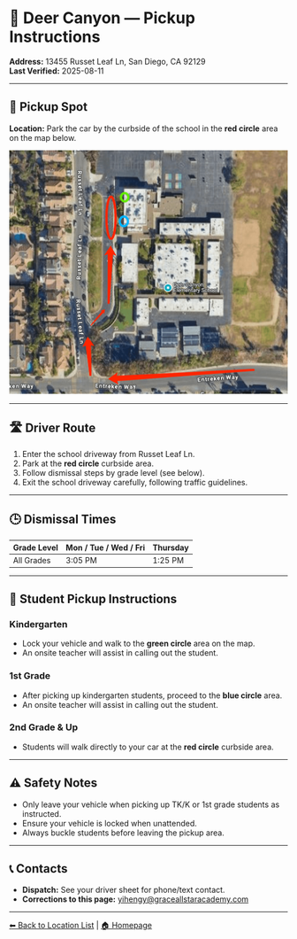 # 🚌 Deer Canyon — Pickup Instructions

**Address:** 13455 Russet Leaf Ln, San Diego, CA 92129  
**Last Verified:** 2025-08-11

---

## 📍 Pickup Spot
**Location:** Park the car by the curbside of the school in the **red circle** area on the map below.

![Deer Canyon Map](Deer_Canyon.png)

---

## 🛣️ Driver Route
1. Enter the school driveway from Russet Leaf Ln.  
2. Park at the **red circle** curbside area.  
3. Follow dismissal steps by grade level (see below).  
4. Exit the school driveway carefully, following traffic guidelines.

---

## 🕒 Dismissal Times

| Grade Level | Mon / Tue / Wed / Fri | Thursday |
|-------------|-----------------------|----------|
| All Grades  | 3:05 PM               | 1:25 PM  |

---

## 🧾 Student Pickup Instructions

### **Kindergarten**
- Lock your vehicle and walk to the **green circle** area on the map.  
- An onsite teacher will assist in calling out the student.

### **1st Grade**
- After picking up kindergarten students, proceed to the **blue circle** area.  
- An onsite teacher will assist in calling out the student.

### **2nd Grade & Up**
- Students will walk directly to your car at the **red circle** curbside area.

---

## ⚠ Safety Notes
- Only leave your vehicle when picking up TK/K or 1st grade students as instructed.  
- Ensure your vehicle is locked when unattended.  
- Always buckle students before leaving the pickup area.

---

## 📞 Contacts
- **Dispatch:** See your driver sheet for phone/text contact.  
- **Corrections to this page:** [yihengy@graceallstaracademy.com](mailto:yihengy@graceallstaracademy.com)

---

[⬅ Back to Location List](../Location_detail.md) | [🏠 Homepage](../README.md)
